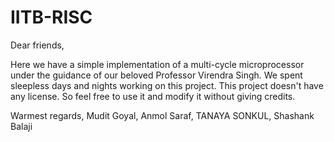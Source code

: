 # IITB-RISC
Dear friends,

Here we have a simple implementation of a multi-cycle microprocessor under the guidance of our beloved Professor Virendra Singh. We spent sleepless days and nights working on this project. This project doesn't have any license. So feel free to use it and modify it without giving credits.

Warmest regards,
Mudit Goyal, Anmol Saraf, TANAYA SONKUL, Shashank Balaji
